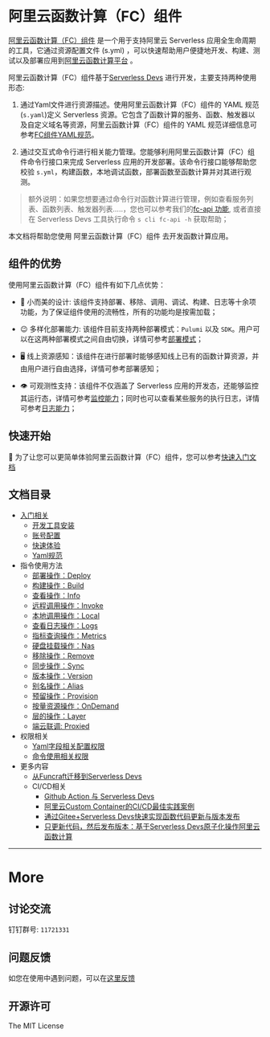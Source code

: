 # 阿里云函数计算（FC）组件

[阿里云函数计算（FC）组件](https://github.com/devsapp/fc) 是一个用于支持阿里云 Serverless 应用全生命周期的工具，它通过资源配置文件 (s.yml) ，可以快速帮助用户便捷地开发、构建、测试以及部署应用到[阿里云函数计算平台](https://www.aliyun.com/product/fc?spm=5176.19720258.J_8058803260.115.e9392c4aHejRf3) 。

阿里云函数计算（FC）组件基于[Serverless Devs](https://www.serverless-devs.com/) 进行开发，主要支持两种使用形态: 

1. 通过Yaml文件进行资源描述。使用阿里云函数计算（FC）组件的 YAML 规范(`s.yaml`)定义 Serverless 资源。它包含了函数计算的服务、函数、触发器以及自定义域名等资源，阿里云函数计算（FC）组件的 YAML 规范详细信息可参考[FC组件YAML规范](./docs/Others/yaml.md)。

2. 通过交互式命令行进行相关能力管理。您能够利用阿里云函数计算（FC）组件命令行接口来完成 Serverless 应用的开发部署。该命令行接口能够帮助您校验 `s.yml`，构建函数，本地调试函数，部署函数至函数计算并对其进行观测。

> 额外说明：如果您想要通过命令行对函数计算进行管理，例如查看服务列表、函数列表、触发器列表.....，您也可以参考我们的[fc-api 功能](https://github.com/devsapp/fc-api), 或者直接在 Serverless Devs 工具执行命令 `s cli fc-api -h` 获取帮助；

本文档将帮助您使用 阿里云函数计算（FC）组件 去开发函数计算应用。

## 组件的优势

使用阿里云函数计算（FC）组件有如下几点优势：

- 🌇 小而美的设计: 该组件支持部署、移除、调用、调试、构建、日志等十余项功能，为了保证组件使用的流畅性，所有的功能均是按需加载；

- 😉 多样化部署能力: 该组件目前支持两种部署模式：`Pulumi` 以及 `SDK`。用户可以在这两种部署模式之间自由切换，详情可参考[部署模式](docs/Usage/deploy.md#函数部署的底座)；

- 🖥️ 线上资源感知：该组件在进行部署时能够感知线上已有的函数计算资源，并由用户进行自由选择，详情可参考部署感知；

- 👁️ 可观测性支持：该组件不仅涵盖了 Serverless 应用的开发态，还能够监控其运行态，详情可参考[监控能力](docs/Usage/metrics.md)；同时也可以查看某些服务的执行日志，详情可参考[日志能力](docs/Usage/logs.md)；

## 快速开始

🔑 为了让您可以更简单体验阿里云函数计算（FC）组件，您可以参考[快速入门文档](./docs/Getting-started/Hello-world-application.md)

## 文档目录

- [入门相关](./docs/Getting-started/Getting-started.md)
    - [开发工具安装](./docs/Getting-started/Install-tutorial.md)
    - [账号配置](./docs/Getting-started/Setting-up-credentials.md)
    - [快速体验](./docs/Getting-started/Hello-world-application.md)
    - [Yaml规范](./docs/Others/yaml.md)
- 指令使用方法
    - [部署操作：Deploy](./docs/Usage/deploy.md)
    - [构建操作：Build](./docs/Usage/build.md)
    - [查看操作：Info](./docs/Usage/info.md)
    - [远程调用操作：Invoke](./docs/Usage/invoke.md)
    - [本地调用操作：Local](./docs/Usage/local.md)
    - [查看日志操作：Logs](./docs/Usage/logs.md)
    - [指标查询操作：Metrics](./docs/Usage/metrics.md)
    - [硬盘挂载操作：Nas](./docs/Usage/nas.md)
    - [移除操作：Remove](./docs/Usage/remove.md)
    - [同步操作：Sync](./docs/Usage/sync.md)
    - [版本操作：Version](./docs/Usage/version.md)
    - [别名操作：Alias](./docs/Usage/alias.md)
    - [预留操作：Provision](./docs/Usage/provision.md)
    - [按量资源操作：OnDemand](./docs/Usage/onDemand.md)
    - [层的操作：Layer](./docs/Usage/layer.md)
    - [端云联调: Proxied](./docs/Usage/proxied.md)
- 权限相关
    - [Yaml字段相关配置权限](./docs/Others/authority/yaml.md)
    - [命令使用相关权限](./docs/Others/authority/command.md)
- 更多内容
    - [从Funcraft迁移到Serverless Devs](./docs/Others/fun-fc.md)
    - CI/CD相关
        - [Github Action 与 Serverless Devs](./docs/Others/github-action.md)
        - [阿里云Custom Container的CI/CD最佳实践案例](http://www.serverless-devs.com/blog/aliyun-custom-container-ci-cd)
        - [通过Gitee+Serverless Devs快速实现函数代码更新与版本发布](http://www.serverless-devs.com/blog/gitee-gitee-go-serverless-devs-ci-cd)
        - [只更新代码，然后发布版本：基于Serverless Devs原子化操作阿里云函数计算](http://www.serverless-devs.com/blog/serverless-devs-update-fc-code)
   
----

# More

## 讨论交流

钉钉群号: `11721331`

## 问题反馈

如您在使用中遇到问题，可以在[这里反馈](https://github.com/devsapp/fc/issues)

## 开源许可

The MIT License
